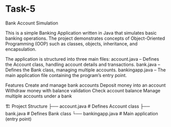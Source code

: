 # Task-5
Bank Account Simulation

This is a simple Banking Application written in Java that simulates basic banking operations. The project demonstrates concepts of Object-Oriented Programming (OOP) such as classes, objects, inheritance, and encapsulation.

The application is structured into three main files:
account.java – Defines the Account class, handling account details and transactions.
bank.java – Defines the Bank class, managing multiple accounts.
bankingapp.java – The main application file containing the program’s entry point.

Features
Create and manage bank accounts
Deposit money into an account
Withdraw money with balance validation
Check account balance
Manage multiple accounts under a bank

🏗️ Project Structure
├── account.java      # Defines Account class
├── bank.java         # Defines Bank class
└── bankingapp.java   # Main application (entry point)
